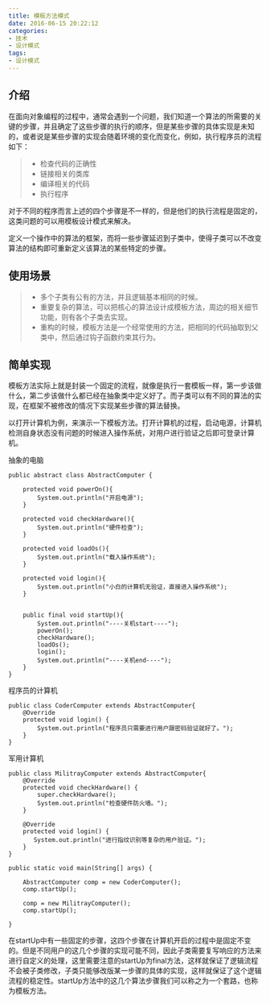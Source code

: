 ```yaml
---
title: 模板方法模式
date: 2016-06-15 20:22:12
categories:
- 技术
- 设计模式
tags:
- 设计模式
---
```


## 介绍
在面向对象编程的过程中，通常会遇到一个问题，我们知道一个算法的所需要的关键的步骤，并且确定了这些步骤的执行的顺序，但是某些步骤的具体实现是未知的，或者说是某些步骤的实现会随着环境的变化而变化，例如，执行程序员的流程如下：

>*  检查代码的正确性
>*  链接相关的类库
>*  编译相关的代码
>*  执行程序

对于不同的程序而言上述的四个步骤是不一样的，但是他们的执行流程是固定的，这类问题的可以用模板设计模式来解决。

定义一个操作中的算法的框架，而将一些步骤延迟到子类中，使得子类可以不改变算法的结构即可重新定义该算法的某些特定的步骤。

## 使用场景

>* 多个子类有公有的方法，并且逻辑基本相同的时候。
>* 重要复杂的算法，可以把核心的算法设计成模板方法，周边的相关细节功能，则有各个子类去实现。
>* 重构的时候，模板方法是一个经常使用的方法，把相同的代码抽取到父类中，然后通过钩子函数约束其行为。

## 简单实现

模板方法实际上就是封装一个固定的流程，就像是执行一套模板一样，第一步该做什么，第二步该做什么都已经在抽象类中定义好了。而子类可以有不同的算法的实现，在框架不被修改的情况下实现某些步骤的算法替换。

以打开计算机为例，来演示一下模板方法。打开计算机的过程，启动电源，计算机检测自身状态没有问题的时候进入操作系统，对用户进行验证之后即可登录计算机。

抽象的电脑
```
public abstract class AbstractComputer {
    
    protected void powerOn(){
        System.out.println("开启电源");
    }
    
    protected void checkHardware(){
        System.out.println("硬件检查");
    }
    
    protected void loadOs(){
        System.out.println("载入操作系统");
    }
    
    protected void login(){
        System.out.println("小白的计算机无验证，直接进入操作系统");
    }
    
    
    public final void startUp(){
        System.out.println("----关机start----");
        powerOn();
        checkHardware();
        loadOs();
        login();
        System.out.println("----关机end----");
    }
}
```


程序员的计算机
```
public class CoderComputer extends AbstractComputer{
    @Override
    protected void login() {
        System.out.println("程序员只需要进行用户跟密码验证就好了。");
    }
}
```


军用计算机
```
public class MilitrayComputer extends AbstractComputer{
    @Override
    protected void checkHardware() {
        super.checkHardware();
        System.out.println("检查硬件防火墙。");
    }

    @Override
    protected void login() {
       System.out.println("进行指纹识别等复杂的用户验证。");
    }
}
```


```
public static void main(String[] args) {
		
	AbstractComputer comp = new CoderComputer();
	comp.startUp();
		
	comp = new MilitrayComputer();
	comp.startUp();

}
```

在startUp中有一些固定的步骤，这四个步骤在计算机开启的过程中是固定不变的。但是不同用户的这几个步骤的实现可能不同，因此子类需要复写响应的方法来进行自定义的处理，这里需要注意的startUp为final方法，这样就保证了逻辑流程不会被子类修改，子类只能够改版某一步骤的具体的实现，这样就保证了这个逻辑流程的稳定性。startUp方法中的这几个算法步骤我们可以称之为一个套路，也称为模板方法。
